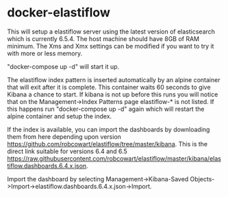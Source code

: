 # docker-elastiflow

This will setup a elastiflow server using the latest version of elasticsearch which is currently 6.5.4. The host machine should have 8GB of RAM minimum. The Xms and Xmx settings can be modified if you want to try it with more or less memory.

"docker-compose up -d" will start it up.

The elastiflow index pattern is inserted automatically by an alpine container that will exit after it is complete. This container waits 60 seconds to give Kibana a chance to start. If kibana is not up before this runs you will notice that on the Management->Index Patterns page elastiflow-* is not listed. If this happens run "docker-compose up -d" again which will restart the alpine container and setup the index.

If the index is available, you can import the dashboards by downloading them from here depending upon version https://github.com/robcowart/elastiflow/tree/master/kibana. This is the direct link suitable for versions 6.4 and 6.5 https://raw.githubusercontent.com/robcowart/elastiflow/master/kibana/elastiflow.dashboards.6.4.x.json.

Import the dashboard by selecting Management->Kibana-Saved Objects->Import->elastiflow.dashboards.6.4.x.json->Import.
